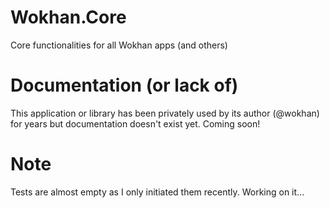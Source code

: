 # Wokhan.Core
Core functionalities for all Wokhan apps (and others)

# Documentation (or lack of)
This application or library has been privately used by its author (@wokhan) for years but documentation doesn't exist yet. Coming soon!

# Note
Tests are almost empty as I only initiated them recently. Working on it...
